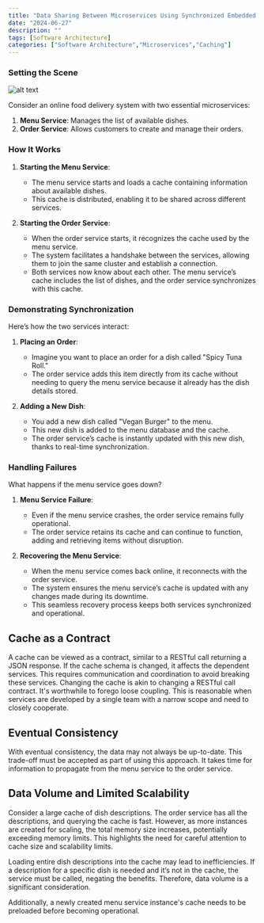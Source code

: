```yaml
---
title: "Data Sharing Between Microservices Using Synchronized Embedded Caches"
date: "2024-06-27"
description: ""
tags: [Software Architecture]
categories: ["Software Architecture","Microservices","Caching"]
---
```


### Setting the Scene
![alt text](/images/caching/data-sharing-embedded.png)

Consider an online food delivery system with two essential microservices:

1. **Menu Service**: Manages the list of available dishes.
2. **Order Service**: Allows customers to create and manage their orders.

### How It Works

1. **Starting the Menu Service**:
   - The menu service starts and loads a cache containing information about available dishes.
   - This cache is distributed, enabling it to be shared across different services.

2. **Starting the Order Service**:
   - When the order service starts, it recognizes the cache used by the menu service.
   - The system facilitates a handshake between the services, allowing them to join the same cluster and establish a connection.
   - Both services now know about each other. The menu service’s cache includes the list of dishes, and the order service synchronizes with this cache.

### Demonstrating Synchronization

Here’s how the two services interact:

1. **Placing an Order**:
   - Imagine you want to place an order for a dish called "Spicy Tuna Roll."
   - The order service adds this item directly from its cache without needing to query the menu service because it already has the dish details stored.

2. **Adding a New Dish**:
   - You add a new dish called "Vegan Burger" to the menu.
   - This new dish is added to the menu database and the cache.
   - The order service’s cache is instantly updated with this new dish, thanks to real-time synchronization.

### Handling Failures

What happens if the menu service goes down?

1. **Menu Service Failure**:
   - Even if the menu service crashes, the order service remains fully operational.
   - The order service retains its cache and can continue to function, adding and retrieving items without disruption.

2. **Recovering the Menu Service**:
   - When the menu service comes back online, it reconnects with the order service.
   - The system ensures the menu service’s cache is updated with any changes made during its downtime.
   - This seamless recovery process keeps both services synchronized and operational.

## Cache as a Contract

A cache can be viewed as a contract, similar to a RESTful call returning a JSON response. If the cache schema is changed, it affects the dependent services. This requires communication and coordination to avoid breaking these services. Changing the cache is akin to changing a RESTful call contract. It's worthwhile to forego loose coupling. This is reasonable when services are developed by a single team with a narrow scope and need to closely cooperate.

## Eventual Consistency

With eventual consistency, the data may not always be up-to-date. This trade-off must be accepted as part of using this approach. It takes time for information to propagate from the menu service to the order service.

## Data Volume and Limited Scalability

Consider a large cache of dish descriptions. The order service has all the descriptions, and querying the cache is fast. However, as more instances are created for scaling, the total memory size increases, potentially exceeding memory limits. This highlights the need for careful attention to cache size and scalability limits.

Loading entire dish descriptions into the cache may lead to inefficiencies. If a description for a specific dish is needed and it’s not in the cache, the service must be called, negating the benefits. Therefore, data volume is a significant consideration.

Additionally, a newly created menu service instance's cache needs to be preloaded before becoming operational.

